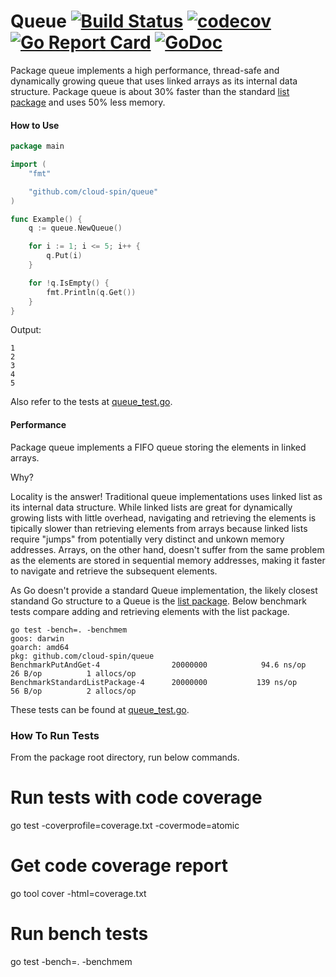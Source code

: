 # Queue [![Build Status](https://travis-ci.com/cloud-spin/queue.svg?branch=master)](https://travis-ci.com/cloud-spin/queue) [![codecov](https://codecov.io/gh/cloud-spin/queue/branch/master/graph/badge.svg)](https://codecov.io/gh/cloud-spin/queue) [![Go Report Card](https://goreportcard.com/badge/github.com/cloud-spin/queue)](https://goreportcard.com/report/github.com/cloud-spin/queue)  [![GoDoc](https://godoc.org/github.com/cloud-spin/queue?status.svg)](https://godoc.org/github.com/cloud-spin/queue)

Package queue implements a high performance, thread-safe and dynamically growing queue that uses linked arrays as its internal data structure.
Package queue is about 30% faster than the standard [list package](https://github.com/golang/go/tree/master/src/container/list) and uses 50% less memory.

#### How to Use

```go
package main

import (
	"fmt"

	"github.com/cloud-spin/queue"
)

func Example() {
	q := queue.NewQueue()

	for i := 1; i <= 5; i++ {
		q.Put(i)
	}

	for !q.IsEmpty() {
		fmt.Println(q.Get())
	}
}
```

Output:
```
1
2
3
4
5
```

Also refer to the tests at [queue_test.go](queue_test.go).

#### Performance
Package queue implements a FIFO queue storing the elements in linked arrays.

Why?

Locality is the answer! Traditional queue implementations uses linked list as its internal data structure.
While linked lists are great for dynamically growing lists with little overhead, navigating and retrieving the elements
is tipically slower than retrieving elements from arrays because linked lists require "jumps" from potentially very distinct and unkown
memory addresses. Arrays, on the other hand, doesn't suffer from the same problem as the elements are stored in sequential memory addresses,
making it faster to navigate and retrieve the subsequent elements.

As Go doesn't provide a standard Queue implementation, the likely closest standand Go structure to a Queue is the [list package](https://github.com/golang/go/tree/master/src/container/list). Below benchmark tests compare adding and retrieving elements with the list package.

```
go test -bench=. -benchmem
goos: darwin
goarch: amd64
pkg: github.com/cloud-spin/queue
BenchmarkPutAndGet-4             	20000000	        94.6 ns/op	      26 B/op	       1 allocs/op
BenchmarkStandardListPackage-4   	20000000	       139 ns/op	      56 B/op	       2 allocs/op
```

These tests can be found at [queue_test.go](queue_test.go).

### How To Run Tests
From the package root directory, run below commands.

# Run tests with code coverage
go test -coverprofile=coverage.txt -covermode=atomic

# Get code coverage report
go tool cover -html=coverage.txt

# Run bench tests
go test -bench=. -benchmem

